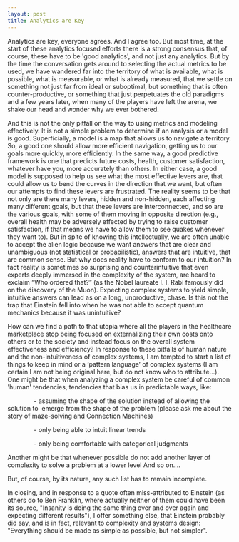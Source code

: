 ```yaml
---
layout: post
title: Analytics are Key
---
```


Analytics are key, everyone agrees. And I agree too. But most time, at the start of these analytics focused efforts there is a strong consensus that, of course, these have to be 'good analytics', and not just any analytics. But by the time the conversation gets around to selecting the actual metrics to be used, we have wandered far into the territory of what is available, what is possible, what is measurable, or what is already measured, that we settle on something not just far from ideal or suboptimal, but something that is often counter-productive, or something that just perpetuates the old paradigms and a few years later, when many of the players have left the arena, we shake our head and wonder why we ever bothered.

And this is not the only pitfall on the way to using metrics and modeling effectively. It is not a simple problem to determine if an analysis or a model is good. Superficially, a model is a map that allows us to navigate a territory. So, a good one should allow more efficient navigation, getting us to our goals more quickly, more efficiently. In the same way, a good predictive framework is one that predicts future costs, health, customer satisfaction, whatever have you, more accurately than others. In either case, a good model is supposed to help us see what the most effective levers are, that could allow us to bend the curves in the direction that we want, but often our attempts to find these levers are frustrated. The reality seems to be that not only are there many levers, hidden and non-hidden, each affecting many different goals, but that these levers are interconnected, and so are the various goals, with some of them moving in opposite direction (e.g., overall health may be adversely effected by trying to raise customer satisfaction, if that means we have to allow them to see quakes whenever they want to). But in spite of knowing this intellectually, we are often unable to accept the alien logic because we want answers that are clear and unambiguous (not statistical or probabilistic), answers that are intuitive, that are common sense. But why does reality have to conform to our intuition? In fact reality is sometimes so surprising and counterintuitive that even experts deeply immersed in the complexity of the system, are heard to exclaim “Who ordered that?” (as the Nobel laureate I. I. Rabi famously did on the discovery of the Muon). Expecting complex systems to yield simple, intuitive answers can lead as on a long, unproductive, chase. Is this not the trap that Einstein fell into when he was not able to accept quantum mechanics because it was unintuitive?

How can we find a path to that utopia where all the players in the healthcare marketplace stop being focused on externalizing their own costs onto others or to the society and instead focus on the overall system effectiveness and efficiency? In response to these pitfalls of human nature and the non-intuitiveness of complex systems, I am tempted to start a list of things to keep in mind or a ‘pattern language’ of complex systems (I am certain I am not being original here, but do not know who to attribute...).
One might be that when analyzing a complex system be careful of common 'human' tendencies, tendencies that bias us in predictable ways, like:

               - assuming the shape of the solution instead of allowing the solution to  emerge from the shape of the problem (please ask me about the story of maze-solving and Connection Machines)

               - only being able to intuit linear trends

               - only being comfortable with categorical judgments

Another might be that whenever possible do not add another layer of complexity to solve a problem at a lower level
And so on....

But, of course, by its nature, any such list has to remain incomplete.

In closing, and in response to a quote often miss-attributed to Einstein (as others do to Ben Franklin, where actually neither of them could have been its source, "Insanity is doing the same thing over and over again and expecting different results"), I offer something else, that Einstein probably did say, and is in fact, relevant to complexity and systems design: "Everything should be made as simple as possible, but not simpler".


